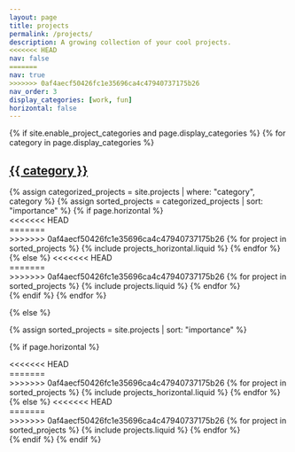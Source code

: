 ```yaml
---
layout: page
title: projects
permalink: /projects/
description: A growing collection of your cool projects.
<<<<<<< HEAD
nav: false
=======
nav: true
>>>>>>> 0af4aecf50426fc1e35696ca4c47940737175b26
nav_order: 3
display_categories: [work, fun]
horizontal: false
---
```


<!-- pages/projects.md -->
<div class="projects">
{% if site.enable_project_categories and page.display_categories %}
  <!-- Display categorized projects -->
  {% for category in page.display_categories %}
  <a id="{{ category }}" href=".#{{ category }}">
    <h2 class="category">{{ category }}</h2>
  </a>
  {% assign categorized_projects = site.projects | where: "category", category %}
  {% assign sorted_projects = categorized_projects | sort: "importance" %}
  <!-- Generate cards for each project -->
  {% if page.horizontal %}
  <div class="container">
<<<<<<< HEAD
    <div class="row row-cols-2">
=======
    <div class="row row-cols-1 row-cols-md-2">
>>>>>>> 0af4aecf50426fc1e35696ca4c47940737175b26
    {% for project in sorted_projects %}
      {% include projects_horizontal.liquid %}
    {% endfor %}
    </div>
  </div>
  {% else %}
<<<<<<< HEAD
  <div class="grid">
=======
  <div class="row row-cols-1 row-cols-md-3">
>>>>>>> 0af4aecf50426fc1e35696ca4c47940737175b26
    {% for project in sorted_projects %}
      {% include projects.liquid %}
    {% endfor %}
  </div>
  {% endif %}
  {% endfor %}

{% else %}

<!-- Display projects without categories -->

{% assign sorted_projects = site.projects | sort: "importance" %}

  <!-- Generate cards for each project -->

{% if page.horizontal %}

  <div class="container">
<<<<<<< HEAD
    <div class="row row-cols-2">
=======
    <div class="row row-cols-1 row-cols-md-2">
>>>>>>> 0af4aecf50426fc1e35696ca4c47940737175b26
    {% for project in sorted_projects %}
      {% include projects_horizontal.liquid %}
    {% endfor %}
    </div>
  </div>
  {% else %}
<<<<<<< HEAD
  <div class="grid">
=======
  <div class="row row-cols-1 row-cols-md-3">
>>>>>>> 0af4aecf50426fc1e35696ca4c47940737175b26
    {% for project in sorted_projects %}
      {% include projects.liquid %}
    {% endfor %}
  </div>
  {% endif %}
{% endif %}
</div>
